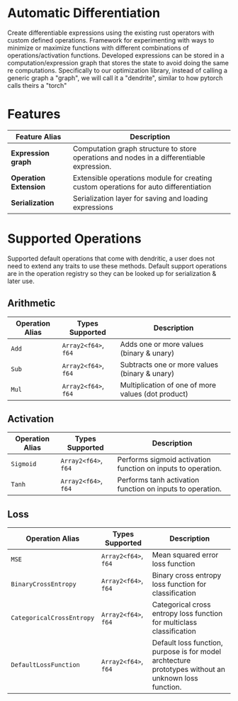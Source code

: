 # Automatic Differentiation

Create differentiable expressions using the existing rust operators with custom defined operations. Framework for experimenting with ways to minimize or maximize functions with different combinations of operations/activation functions. Developed expressions can be stored in a computation/expression graph that stores the state to avoid doing the same re computations. Specifically to our optimization library, instead of calling a generic graph a "graph", we will call it a "dendrite", similar to how pytorch calls theirs a "torch"

# Features
| Feature Alias           | Description                                                                               |
| ----------------------- | ----------------------------------------------------------------------------------------- |
| **Expression graph**    | Computation graph structure to store operations and nodes in a differentiable expression. |
| **Operation Extension** | Extensible operations module for creating custom operations for auto differentiation      |
| **Serialization**       | Serialization layer for saving and loading expressions                                    |

# Supported Operations

Supported default operations that come with dendritic, a  user does not need to extend any traits to use these methods. Default support operations are in the operation registry so they can be looked up for serialization & later use. 

## Arithmetic
| Operation Alias | Types Supported      | Description                                        |
| --------------- | -------------------- | -------------------------------------------------- |
| `Add`           | `Array2<f64>`, `f64` | Adds one or more values (binary & unary)           |
| `Sub`           | `Array2<f64>`, `f64` | Subtracts one or more values (binary & unary)      |
| `Mul`           | `Array2<f64>`, `f64` | Multiplication of one of more values (dot product) |

## Activation
| Operation Alias | Types Supported      | Description                                                  |
| --------------- | -------------------- | ------------------------------------------------------------ |
| `Sigmoid`       | `Array2<f64>`, `f64` | Performs sigmoid activation function on inputs to operation. |
| `Tanh`          | `Array2<f64>`, `f64` | Performs tanh activation function on inputs to operation.    |

## Loss
| Operation Alias           | Types Supported      | Description                                                                                          |
| ------------------------- | -------------------- | ---------------------------------------------------------------------------------------------------- |
| `MSE`                     | `Array2<f64>`, `f64` | Mean squared error loss function                                                                     |
| `BinaryCrossEntropy`      | `Array2<f64>`, `f64` | Binary cross entropy loss function for classification                                                |
| `CategoricalCrossEntropy` | `Array2<f64>`, `f64` | Categorical cross entropy loss function for multiclass classification                                |
| `DefaultLossFunction`     | `Array2<f64>`, `f64` | Default loss function, purpose is for model archtecture prototypes without an unknown loss function. |

